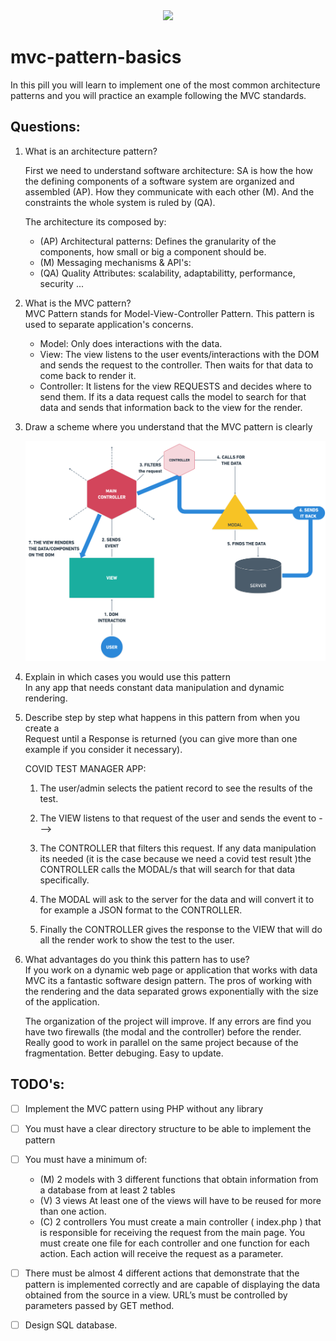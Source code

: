 <center><img src="https://achievement-images.teamtreehouse.com/badges-js-angularjs-stage-61.png" width="200"></img></center>

# mvc-pattern-basics
In this pill you will learn to implement one of the most common architecture 
patterns and you will practice an example following the MVC standards.

## Questions:

1. What is an architecture pattern?  

    First we need to understand software architecture:
    SA is how the how the defining components of a software system are organized
    and assembled (AP). How they communicate with each other (M).
    And the constraints the whole system is ruled by (QA).   
  
    The architecture its composed by:
    - (AP) Architectural patterns: Defines the granularity of the components,
        how small or big a component should be.
    - (M) Messaging mechanisms & API's:
    - (QA) Quality Attributes: scalability, adaptabilitty, performance, security
        ...

2. What is the MVC pattern?  
    MVC Pattern stands for Model-View-Controller Pattern. This pattern is used 
    to separate application's concerns.
    - Model: Only does interactions with the data. 
    - View: The view listens to the user events/interactions with the DOM and 
    sends the request to the controller. Then waits for that data to come back
    to render it.
    - Controller: It listens for the view REQUESTS and decides where to send 
    them. If its a data request calls the model to search for that data and 
    sends that information back to the view for the render.

3. Draw a scheme where you understand that the MVC pattern is clearly  
        
    ![MVC](images/MVC-DIAGRAM.png)

4. Explain in which cases you would use this pattern   
    In any app that needs constant data manipulation and dynamic rendering.

5. Describe step by step what happens in this pattern from when you create a   
   Request until a Response is returned (you can give more than one example if 
   you consider it necessary).   

    COVID TEST MANAGER APP:  
    1. The user/admin selects the patient record to see the results of the test.

    2. The VIEW listens to that request of the user and sends the event to --->

    3. The CONTROLLER that filters this request. If any data manipulation its 
    needed (it is the case because we need a covid test result )the CONTROLLER 
    calls the MODAL/s that will search for that data specifically.  

    4. The MODAL will ask to the server for the data and will convert it to for 
    example a JSON format to the CONTROLLER. 

    5. Finally the CONTROLLER gives the response to the VIEW that will do all 
    the render work to show the test to the user.
    
6. What advantages do you think this pattern has to use?    
    If you work on a dynamic web page or application that works with data MVC its
    a fantastic software design pattern. The pros of working with the rendering 
    and the data separated grows exponentially with the size of the application.
      
    The organization of the project will improve.
    If any errors are find you have two firewalls (the modal and the controller)
    before the render.
    Really good to work in parallel on the same project because of the 
    fragmentation. 
    Better debuging.
    Easy to update.

## TODO's:

- [ ] Implement the MVC pattern using PHP without any library
- [ ] You must have a clear directory structure to be able to implement the pattern
- [ ] You must have a minimum of:
    - (M) 2 models with 3 different functions that obtain information from a database 
        from at least 2 tables
    - (V) 3 views
        At least one of the views will have to be reused for more than one action.
    - (C) 2 controllers
        You must create a main controller ( index.php ) that is responsible for 
        receiving the request from the main page.
        You must create one file for each controller and one function for each action.
        Each action will receive the request as a parameter.

- [ ] There must be almost 4 different actions that demonstrate that the pattern 
is implemented correctly and are capable of displaying the data obtained from 
the source in a view.  URL’s must be controlled by parameters passed by GET method.

- [ ] Design SQL database.
